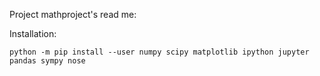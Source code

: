 Project mathproject's read me:

Installation:
```
python -m pip install --user numpy scipy matplotlib ipython jupyter pandas sympy nose
```
